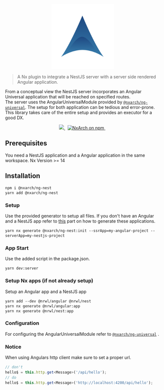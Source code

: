 <p align="center">
 <img width="40%" height="40%" src="https://raw.githubusercontent.com/nxarch/nxarch/master/assets/nxarch.png">
</p>

> A Nx plugin to integrate a NestJS server with a server side rendered Angular application.

From a conceptual view the NestJS server incorporates an Angular Universal application that will be reached on specified
routes.<br>
The server uses the AngularUniversalModule provided by [`@nxarch/ng-universal`](https://github.com/nxarch/ng-universal).
The setup for both application can be tedious and error-prone. This library takes care of the entire setup and provides
an executor for a good DX.

<p align="center">
<a href="https://github.com/nxarch/nxarch/actions/workflows/ci.yml">
  <img src="https://github.com/nxarch/nxarch/actions/workflows/ci.yml/badge.svg" />
</a>&nbsp;

<a href="https://www.npmjs.com/@nxarch/ng-nest">
  <img src="https://img.shields.io/npm/v/@nxarch/ng-nest.svg?logo=npm&logoColor=fff&label=NPM+package&color=limegreen" alt="NxArch on npm" />
</a>&nbsp;
</p>

## Prerequisites

You need a NestJS application and a Angular application in the same workspace.
Nx Version >= 14

## Installation

```
npm i @nxarch/ng-nest
yarn add @nxarch/ng-nest
```

### Setup

Use the provided generator to setup all files.
If you don't have an Angular and a NestJS app refer to [this](#setup-nx-apps-if-not-already-setup) part on how to
generate these
applications.

```
yarn nx generate @nxarch/ng-nest:init --ssrApp=my-angular-project --serverApp=my-nestjs-project
```

### App Start

Use the added script in the package.json.

```
yarn dev:server
```

### Setup Nx apps (if not already setup)

Setup an Angular app and a NestJS app

```
yarn add --dev @nrwl/angular @nrwl/nest
yarn nx generate @nrwl/angular:app
yarn nx generate @nrwl/nest:app
```

### Configuration

For configuring the AngularUniversalModule refer to [`@nxarch/ng-universal`](https://github.com/nxarch/ng-universal)
.

### Notice

When using Angulars http client make sure to set a proper url.

```ts
// don't
hello$ = this.http.get<Message>('/api/hello');
// do
hello$ = this.http.get<Message>('http://localhost:4200/api/hello');
```
